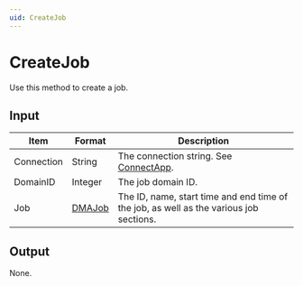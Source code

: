 ```yaml
---
uid: CreateJob
---
```


# CreateJob

Use this method to create a job.

## Input

| Item | Format | Description |
|--|--|--|
| Connection | String | The connection string. See [ConnectApp](xref:ConnectApp). |
| DomainID | Integer | The job domain ID. |
| Job | [DMAJob](xref:DMAJob) | The ID, name, start time and end time of the job, as well as the various job sections. |

## Output

None.
